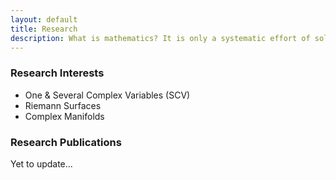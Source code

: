 ```yaml
---
layout: default
title: Research
description: What is mathematics? It is only a systematic effort of solving puzzles posed by nature. — Shakuntala Devi
---
```


### Research Interests
- One & Several Complex Variables (SCV)
- Riemann Surfaces
- Complex Manifolds

### Research Publications
Yet to update...
